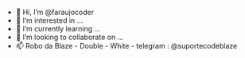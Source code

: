 - 👋 Hi, I’m @faraujocoder
- 👀 I’m interested in ...
- 🌱 I’m currently learning ...
- 💞️ I’m looking to collaborate on ...
- 📫 Robo da Blaze - Double - White - telegram : @suportecodeblaze
